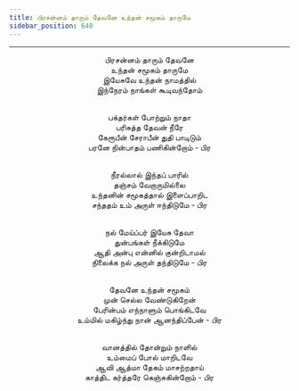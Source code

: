 ```yaml
---
title: பிரசன்னம் தாரும் தேவனே உந்தன் சமூகம் தாருமே
sidebar_position: 640
---
```


---
<center>
பிரசன்னம் தாரும் தேவனே<br/>
உந்தன் சமூகம் தாருமே<br/>
இயேசுவே உந்தன் நாமத்தில்<br/>
இந்நேரம் நாங்கள் கூடிவந்தோம்<br/><br/>

பக்தர்கள் போற்றும் நாதா<br/>
பரிசுத்த தேவன் நீரே<br/>
கேரூபீன் சேராபீன் துதி பாடிடும்<br/>
பரனே நின்பாதம் பணிகின்றோம்            - பிர<br/><br/>

நீரல்லால் இந்தப் பாரில்<br/>
தஞ்சம் வேறாருமில்லை<br/>
உந்தனின் சமூகத்தால் இளைப்பாறிட<br/>
சந்ததம் உம் அருள் ஈந்திடுமே            - பிர<br/><br/>

நல் மேய்ப்பர் இயேசு தேவா<br/>
துன்பங்கள் நீக்கிடுமே<br/>
ஆதி அன்பு என்னில் குன்றிடாமல்<br/>
நிலைக்க நல் அருள் தந்திடுமே            - பிர<br/><br/>

தேவனே உந்தன் சமூகம்<br/>
முன் செல்ல வேண்டுகிறேன்<br/>
பேரின்பம் எந்நாளும் பொங்கிடவே<br/>
உம்மில் மகிழ்ந்து நான் ஆனந்திப்பேன்        - பிர<br/><br/>

வானத்தில் தோன்றும் நாளில்<br/>
உம்மைப் போல் மாறிடவே<br/>
ஆவி ஆத்மா தேகம் மாசற்றதாய்<br/>
காத்திட கர்த்தரே கெஞ்சுகின்றோம்            - பிர
</center>